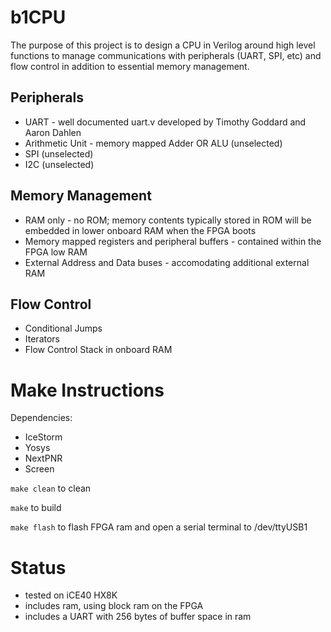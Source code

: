 # b1CPU
The purpose of this project is to design a CPU in Verilog around high level functions to manage communications with peripherals (UART, SPI, etc) and flow control in addition to essential memory management.

## Peripherals
* UART - well documented uart.v developed by Timothy Goddard and Aaron Dahlen
* Arithmetic Unit - memory mapped Adder OR ALU (unselected)
* SPI (unselected)
* I2C (unselected)

## Memory Management
* RAM only - no ROM; memory contents typically stored in ROM will be embedded in lower onboard RAM when the FPGA boots
* Memory mapped registers and peripheral buffers - contained within the FPGA low RAM
* External Address and Data buses - accomodating additional external RAM

## Flow Control
* Conditional Jumps
* Iterators
* Flow Control Stack in onboard RAM

# Make Instructions
Dependencies:
* IceStorm
* Yosys
* NextPNR
* Screen

```make clean``` to clean 

```make``` to build

```make flash``` to flash FPGA ram and open a serial terminal to /dev/ttyUSB1

# Status
* tested on iCE40 HX8K
* includes ram, using block ram on the FPGA
* includes a UART with 256 bytes of buffer space in ram
